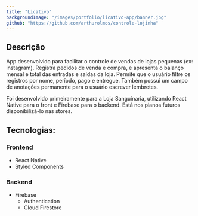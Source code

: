 ```yaml
---
title: "Licativo"
backgroundImage: "/images/portfolio/licativo-app/banner.jpg"
github: "https://github.com/arthurolmos/controle-lojinha"
---
```


## Descrição

App desenvolvido para facilitar o controle de vendas de lojas pequenas (ex: instagram).
Registra pedidos de venda e compra, e apresenta o balanço mensal e total das entradas e saídas da loja.
Permite que o usuário filtre os registros por nome, período, pago e entregue. Também possui um campo de anotações permanente para o usuário escrever lembretes.

Foi desenvolvido primeiramente para a Loja Sanguinaria, utilizando React Native para o front e Firebase para o backend.
Está nos planos futuros disponibilizá-lo nas stores.

## Tecnologias:

### Frontend

- React Native
- Styled Components

### Backend

- Firebase
  - Authentication
  - Cloud Firestore
